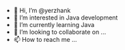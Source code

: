 - 👋 Hi, I’m @yerzhank
- 👀 I’m interested in Java development
- 🌱 I’m currently learning Java
- 💞️ I’m looking to collaborate on ...
- 📫 How to reach me ...

<!---
yerzhank/yerzhank is a ✨ special ✨ repository because its `README.md` (this file) appears on your GitHub profile.
You can click the Preview link to take a look at your changes.
--->
